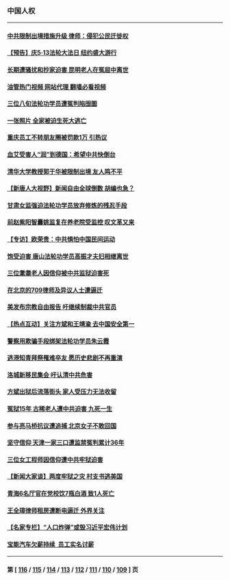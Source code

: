 ### 中国人权
---
#### [中共限制出境措施升级 律师：侵犯公民迁徙权](../../pages/ncid278/n13991692.md?05101245) 
#### [【预告】庆5‧13法轮大法日 纽约盛大游行](../../pages/ncid278/n13992381.md?05101245) 
#### [长期遭骚扰和抄家迫害 昆明老人在冤屈中离世](../../pages/ncid278/n13990487.md?05101245) 
#### [油管热门视频 网站代理 翻墙必看视频](http://138.2.39.72:81/youtube.html?epic-marker?05101245)
#### [三位八旬法轮功学员遭冤判陷囹圄](../../pages/ncid278/n13988869.md?05101245) 
#### [一张照片 全家被迫生死大逃亡](../../pages/ncid278/n13990123.md?05101245) 
#### [重庆员工不转朋友圈被罚款1万 引热议](../../pages/ncid278/n13990047.md?05101245) 
#### [血艾受害人“润”到德国：希望中共快倒台](../../pages/ncid278/n13989323.md?05101245) 
#### [清华大学教授郭于华被限制出境 友人鸣不平](../../pages/ncid278/n13989250.md?05101245) 
#### [【新唐人大视野】新闻自由全球倒数 胡编也急？](../../pages/ncid278/n13989121.md?05101245) 
#### [甘肃女监强迫法轮功学员放弃修炼的残忍手段](../../pages/ncid278/n13988053.md?05101245) 
#### [前赵紫阳智囊姚监复在养老院受监控 叹文革又来](../../pages/ncid278/n13988681.md?05101245) 
#### [【专访】欧荣贵：中共惧怕中国民间运动](../../pages/ncid278/n13987518.md?05101245) 
#### [饱受迫害 唐山法轮功学员高振才夫妇相继离世](../../pages/ncid278/n13987209.md?05101245) 
#### [三位耄耋老人因信仰被中共监狱迫害死](../../pages/ncid278/n13986618.md?05101245) 
#### [在北京的709律师及异议人士遭逼迁](../../pages/ncid278/n13986543.md?05101245) 
#### [美发布宗教自由报告 吁继续制裁中共官员](../../pages/ncid278/n13986700.md?05101245) 
#### [【热点互动】关注方斌和王靖渝 去中国安全第一](../../pages/ncid278/n13986095.md?05101245) 
#### [警察用欺骗手段绑架法轮功学员朱云霞](../../pages/ncid278/n13985959.md?05101245) 
#### [逃港知青拜祭罹难卒友 愿历史悲剧不再重演](../../pages/ncid278/n13985618.md?05101245) 
#### [洛城新移民集会 吁认清中共危害](../../pages/ncid278/n13986012.md?05101245) 
#### [方斌出狱后流落街头 家人受压力无法收留](../../pages/ncid278/n13981951.md?05101245) 
#### [冤狱15年 古稀老人遭中共迫害 九死一生](../../pages/ncid278/n13985199.md?05101245) 
#### [参与亮马桥抗议遭追捕 北京女子不敢回国](../../pages/ncid278/n13985420.md?05101245) 
#### [坚守信仰 天津一家三口遭监禁冤判累计36年](../../pages/ncid278/n13983791.md?05101245) 
#### [三位女工程师因信仰遭中共牢狱迫害](../../pages/ncid278/n13982891.md?05101245) 
#### [【新闻大家谈】两度牢狱之灾 村支书逃美国](../../pages/ncid278/n13983854.md?05101245) 
#### [青海6名厅官在党校饮7瓶白酒 致1人死亡](../../pages/ncid278/n13982870.md?05101245) 
#### [王全璋律师租房遭断电逼迁 外界关注](../../pages/ncid278/n13982096.md?05101245) 
#### [【名家专栏】“人口炸弹”或毁习近平宏伟计划](../../pages/ncid278/n13979311.md?05101245) 
#### [宝能汽车欠薪持续  员工实名讨薪](../../pages/ncid278/n13981519.md?05101245) 

---
#### 第 [ [116](./116.md?05101245) / [115](./115.md?05101245) / [114](./114.md?05101245) / [113](./113.md?05101245) / [112](./112.md?05101245) / [111](./111.md?05101245) / [110](./110.md?05101245) / [109](./109.md?05101245) ] 页
